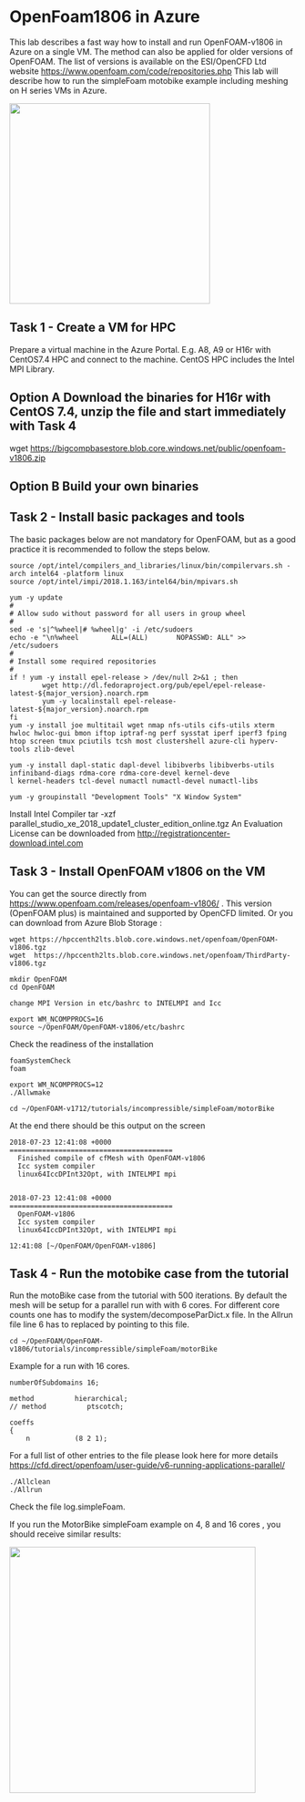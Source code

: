 # OpenFoam1806 in Azure
This lab describes a fast way how to install and run OpenFOAM-v1806 in Azure on a single VM. The method can also be applied for older versions of OpenFOAM. 
The list of versions is available on the ESI/OpenCFD Ltd website https://www.openfoam.com/code/repositories.php
This lab will describe how to run the simpleFoam motobike example including meshing on H series VMs in Azure.

<img src="https://github.com/schoenemeyer/ESI-OpenFoam-in-Azure/blob/master/moto.jpg" width="352">

## Task 1 - Create a VM for HPC

Prepare a virtual machine in the Azure Portal. E.g. A8, A9 or H16r with CentOS7.4 HPC and connect to the machine.
CentOS HPC includes the Intel MPI Library.

## Option A Download the binaries for H16r with CentOS 7.4, unzip the file and start immediately with Task 4

wget https://bigcompbasestore.blob.core.windows.net/public/openfoam-v1806.zip

## Option B Build your own binaries

## Task 2 - Install basic packages and tools

The basic packages below are not mandatory for OpenFOAM, but as a good practice it is recommended to follow the steps below.

```
source /opt/intel/compilers_and_libraries/linux/bin/compilervars.sh -arch intel64 -platform linux
source /opt/intel/impi/2018.1.163/intel64/bin/mpivars.sh

yum -y update
#
# Allow sudo without password for all users in group wheel
#
sed -e 's|^%wheel|# %wheel|g' -i /etc/sudoers
echo -e "\n%wheel        ALL=(ALL)       NOPASSWD: ALL" >> /etc/sudoers
#
# Install some required repositories
#
if ! yum -y install epel-release > /dev/null 2>&1 ; then
        wget http://dl.fedoraproject.org/pub/epel/epel-release-latest-${major_version}.noarch.rpm
        yum -y localinstall epel-release-latest-${major_version}.noarch.rpm
fi
yum -y install joe multitail wget nmap nfs-utils cifs-utils xterm hwloc hwloc-gui bmon iftop iptraf-ng perf sysstat iperf iperf3 fping htop screen tmux pciutils tcsh most clustershell azure-cli hyperv-tools zlib-devel

yum -y install dapl-static dapl-devel libibverbs libibverbs-utils infiniband-diags rdma-core rdma-core-devel kernel-deve
l kernel-headers tcl-devel numactl numactl-devel numactl-libs

yum -y groupinstall "Development Tools" "X Window System"
```

Install Intel Compiler tar -xzf parallel_studio_xe_2018_update1_cluster_edition_online.tgz
An Evaluation License can be downloaded from http://registrationcenter-download.intel.com


## Task 3 - Install OpenFOAM v1806 on the VM


You can get the source directly from https://www.openfoam.com/releases/openfoam-v1806/ . This version (OpenFOAM plus) is maintained and supported by OpenCFD limited. 
Or you can download from Azure Blob Storage :
```
wget https://hpccenth2lts.blob.core.windows.net/openfoam/OpenFOAM-v1806.tgz
wget  https://hpccenth2lts.blob.core.windows.net/openfoam/ThirdParty-v1806.tgz

mkdir OpenFOAM
cd OpenFOAM

change MPI Version in etc/bashrc to INTELMPI and Icc

export WM_NCOMPPROCS=16
source ~/OpenFOAM/OpenFOAM-v1806/etc/bashrc 
```
Check the readiness of the installation

```
foamSystemCheck 
foam

export WM_NCOMPPROCS=12
./Allwmake

cd ~/OpenFOAM-v1712/tutorials/incompressible/simpleFoam/motorBike

```
At the end there should be this output on the screen

```
2018-07-23 12:41:08 +0000
========================================
  Finished compile of cfMesh with OpenFOAM-v1806
  Icc system compiler
  linux64IccDPInt32Opt, with INTELMPI mpi


2018-07-23 12:41:08 +0000
========================================
  OpenFOAM-v1806
  Icc system compiler
  linux64IccDPInt32Opt, with INTELMPI mpi

12:41:08 [~/OpenFOAM/OpenFOAM-v1806]
```
## Task 4 - Run the motobike case from the tutorial

Run the motoBike case from the tutorial with 500 iterations. By default the mesh will be setup for a parallel run with with 6 cores. For different core counts one has to modify the system/decomposeParDict.x file. In the Allrun file line 6 has to replaced by pointing to this file.

```
cd ~/OpenFOAM/OpenFOAM-v1806/tutorials/incompressible/simpleFoam/motorBike

```
Example for a run with 16 cores.

```
numberOfSubdomains 16;

method          hierarchical;
// method          ptscotch;

coeffs
{
    n           (8 2 1);
```
For a full list of other entries to the file please look here for more details https://cfd.direct/openfoam/user-guide/v6-running-applications-parallel/

```    
./Allclean
./Allrun
```

Check the file log.simpleFoam.

If you run the MotorBike simpleFoam example on 4, 8 and 16 cores , you should receive similar results:

<img src="https://github.com/schoenemeyer/ESI-OpenFoam-in-Azure/blob/master/openfoam-a9.png" width="432">


